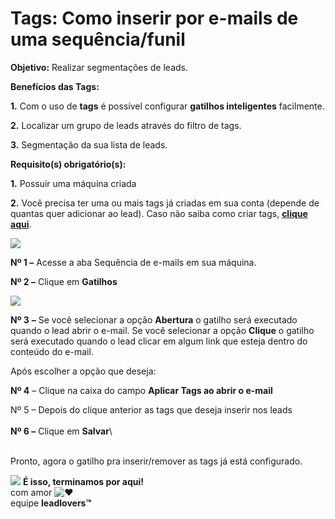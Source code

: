 # Tags: Como inserir por e-mails de uma sequência/funil

**Objetivo:** Realizar segmentações de leads.

**Benefícios das Tags:**

**1.** Com o uso de **tags** é possível configurar **gatilhos inteligentes** facilmente.

**2.** Localizar um grupo de leads através do filtro de tags.

**3.** Segmentação da sua lista de leads.

**Requisito(s) obrigatório(s):**&#x20;

**1.** Possuir uma máquina criada

**2.** Você precisa ter uma ou mais tags já criadas em sua conta (depende de quantas quer adicionar ao lead). Caso não saiba como criar tags, [**clique aqui**](https://suporte.love/como-criar-uma-tag/).

[![](https://legado.leadlovers.site/wp-content/uploads/2020/09/tags\_-como-inserir-por-e-mails-de-uma-sequncia\_funil-360033904773\_tag\_sequencia\_de\_email.png)](http://legado.leadlovers.site/wp-content/uploads/2020/09/tags\_-como-inserir-por-e-mails-de-uma-sequncia\_funil-360033904773\_tag\_sequencia\_de\_email.png)

**Nº 1 –** Acesse a aba Sequência de e-mails em sua máquina.

**Nº 2 –** Clique em **Gatilhos**

[![](https://legado.leadlovers.site/wp-content/uploads/2020/09/tags\_-como-inserir-por-e-mails-de-uma-sequncia\_funil-360033904773\_tags.png)](http://legado.leadlovers.site/wp-content/uploads/2020/09/tags\_-como-inserir-por-e-mails-de-uma-sequncia\_funil-360033904773\_tags.png)

**Nº 3** **–** Se você selecionar a opção **Abertura** o gatilho será executado quando o lead abrir o e-mail. Se você selecionar a opção **Clique** o gatilho será executado quando o lead clicar em algum link que esteja dentro do conteúdo do e-mail.

Após escolher a opção que deseja:

**Nº 4** – Clique na caixa do campo **Aplicar Tags ao abrir o e-mail**

Nº 5 – Depois do clique anterior as tags que deseja inserir nos leads\
\
**Nº 6 –** Clique em **Salvar**\


\
Pronto, agora o gatilho pra inserir/remover as tags já está configurado.

![](https://legado.leadlovers.site/wp-content/uploads/2020/09/1f3c1.svg) **É isso, terminamos por aqui!**\
com amor ![❤](https://legado.leadlovers.site/wp-content/uploads/2020/09/2764.svg)\
equipe **leadlovers™**

